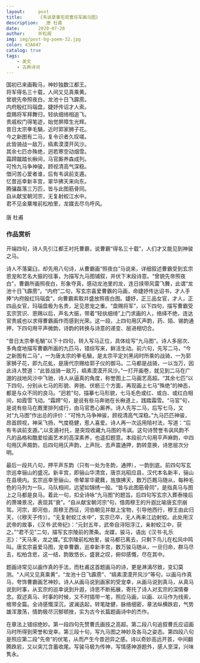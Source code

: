 ```yaml
---
layout:     post
title:      《韦讽录事宅观曹将军画马图》
description:   唐 杜甫
date:       2020-07-28
author:     听松阁
img: img/post-bg-poem-32.jpg
color: 43A047
catalog: true
tags:
    - 美文
    - 古典诗词
---
```


国初已来画鞍马，神妙独数江都王。<br>
将军得名三十载，人间又见真乘黄。<br>
曾貌先帝照夜白，龙池十日飞霹雳。<br>
内府殷红玛瑙盘，婕妤传诏才人索。<br>
盘赐将军拜舞归，轻纨细绮相追飞。<br>
贵戚权门得笔迹，始觉屏障生光辉。<br>
昔日太宗拳毛騧，近时郭家狮子花。<br>
今之新图有二马，复令识者久叹嗟。<br>
此皆骑战一敌万，缟素漠漠开风沙。<br>
其余七匹亦殊绝，迥若寒空动烟雪。<br>
霜蹄蹴踏长楸间，马官厮养森成列。<br>
可怜九马争神骏，顾视清高气深稳。<br>
借问苦心爱者谁，后有韦讽前支遁。<br>
忆昔巡幸新丰宫，翠华拂天来向东。<br>
腾骧磊落三万匹，皆与此图筋骨同。<br>
自从献宝朝河宗，无复射蛟江水中。<br>
君不见金粟堆前松柏里，龙媒去尽鸟呼风。<br>
<br>
唐 杜甫


### 作品赏析
开端四句，诗人先引江都王衬托曹霸，说曹霸“得名三十载”，人们才又能见到神骏之马。

诗人不落窠臼，却先用八句诗，从曹霸画“照夜白”马说来，详细叙述曹霸受到玄宗恩宠和艺名大振的往事，为描写九马图铺叙，并伏下末段诗意。“曾貌先帝照夜白”，曹霸所画照夜白，形象夺真，感动龙池里的龙，连日挟带风雷飞舞，此谓“龙池十日飞霹雳”。“内府”二句，写玄宗喜爱曹霸的马画，命婕妤传达诏书，才人手捧“内府殷红玛瑙盘”，向曹霸索取并盛放照夜白图。婕妤，正三品女官，才人，正四品女官，玛瑙盘极为名贵，足见恩宠之重。“盘赐将军”，以下四句，描写曹霸受玄宗赏识、恩赐以后，声名大振，带着“轻纨细绮”上门求画的人，络绎不绝，连达官贵戚也以求得曹霸画作而感到光荣。这一段，上四句用仄声韵，药、陌、锡韵通押，下四句用平声微韵，诗韵的转换与诗意的递变、层进相切合。

“昔日太宗拳毛騧”以下十四句，转入写马正位，具体绘写“九马图”。诗人多层次、多角度地描写曹霸所画的九匹马，错综写来，鲜活生动。前六句，先写二马，“今之新图有二马”，一为唐太宗的拳毛騧，是太宗平定刘黑闼时所乘的战骑，一为郭家狮子花，即九花虬，是唐代宗赐给郭子仪的御马。二马都是战骑，一以当万，因此诗人赞道：“此皆战骑一敌万，缟素漠漠开风沙。”一打开画卷，就见到二马在广邈的战地风沙中飞驰，诗人从逼真的角度，称誉图上二马画艺高超。“其余七匹”以下四句，分别从七马的形貌、奔驰、伏枥三个方面，再现画上七马“殊绝”的神态，都是与众不同的良马。“迥若”句，描摹七马形貌，七马毛色或红、或白、或红白相间，如霞雪飞动。“霜蹄”句，是说有些马奔驰在长楸道上，践踏霜雪。“马官”句，是说有些马在厩里排列成行，由马官悉心厮养。诗人先写二马，后写七马，又对“九马图”作出总的评价：“可怜九马争神骏，顾视清高气深稳。”九马匹匹神骏，昂首顾视，神采飞扬，气度稳健，惹人喜爱。诗人再一次运用陪衬法，写道：“后有韦讽前支遁。”,以支遁衬托，是突现收藏九马图的韦讽。这句诗赞誉韦讽风韵不凡的品格和酷爱绘画艺术的高深素养，也遥扣题意。本段前六句用平声麻韵，中四句用仄声屑韵，后四句用仄声韵，上声阮、去声震通押，韵转意换，诗思层次分明。

最后一段共八句，押平声东韵（只有一处为冬韵，通押），一韵到底。前四句写玄宗巡幸骊山的盛况。新丰宫，即骊山华清宫，唐京兆昭应县，汉代本名新丰，骊山在县境内。玄宗巡幸至骊山，帝辇翠华葳蕤，旌旗拂天，数万匹厩马随从，每种毛色的马列为一队，马队相间，远望如锦绣一般。“皆与此图筋骨同”，是指真马与图上之马都是良马。着此一句，扣全诗咏“九马图”的题旨。后四句写玄宗入葬泰陵后的萧竦景况，表现其“衰”。“自从献宝朝河宗”句，借周穆王的升遐比喻唐玄宗崩驾。河宗，即河伯，周穆王西征，河伯朝见并献上宝物，引导他西行，穆王由此归天，（《穆天子传》）。“无复射蛟江水中”，玄宗已卒，无人再来江边射蛟。此处用汉武帝的故事，《汉书·武帝纪》：“元封五年，武帝自浔阳浮江，亲射蛟江中，获之。”“君不见”二句，描写玄宗陵前的萧条。龙媒，骏马，语出《汉书·礼乐志》：“天马来，龙之媒。”玄宗陵前松柏里，骏马都已离去，只剩下鸟儿在松风中鸣叫。唐玄宗喜爱马图，宠幸曹霸，巡幸新丰宫，数万骏马随从，一旦归命，群马尽去，松柏含悲，这一结，韵致悠长，盛衰之叹，俯仰感慨，尽在其中。

题画诗常见以画作真的手法，而杜甫这首题画马的诗，更是淋漓尽致，变幻莫测。“人间又见真乘黄”，“龙池十日飞霹雳”、“缟素漠漠开风沙”等句，以画马作真马，夸饰曹霸画艺神妙。诗人从画马说到画家的受宠幸，从画马说到真马，从真马说到时事，从玄宗的巡幸说到升遐，诗思不断拓展，寄托了诗人对玄宗的深情眷念。叙述真马、时事的时候，又不时插带一笔，照应马画，以画、以马作为线索，绾带全篇。全诗感慨深沉，波澜迭起，转笔陡健，脉络细密，章法纵横跌宕，气势雄浑激荡，情韵极尽沉郁顿挫，实为古今长篇题画诗中的杰作。

在章法上错综绝妙。第一段四句先赞曹氏画技之高超。第二段八句追叙曹氏应诏画马时所得到荣誉和宠幸。第三段十句，写九马图之神妙及各马之姿态。第四段八句是照应第二段“先帝”的伏笔，从而产生今昔迥异之感。诗以奇妙高远开首，中间翻腾跌宕，又以突兀含蓄收尾。写骏马极为传神，写情感神游题外，感人至深，兴味隽永。
